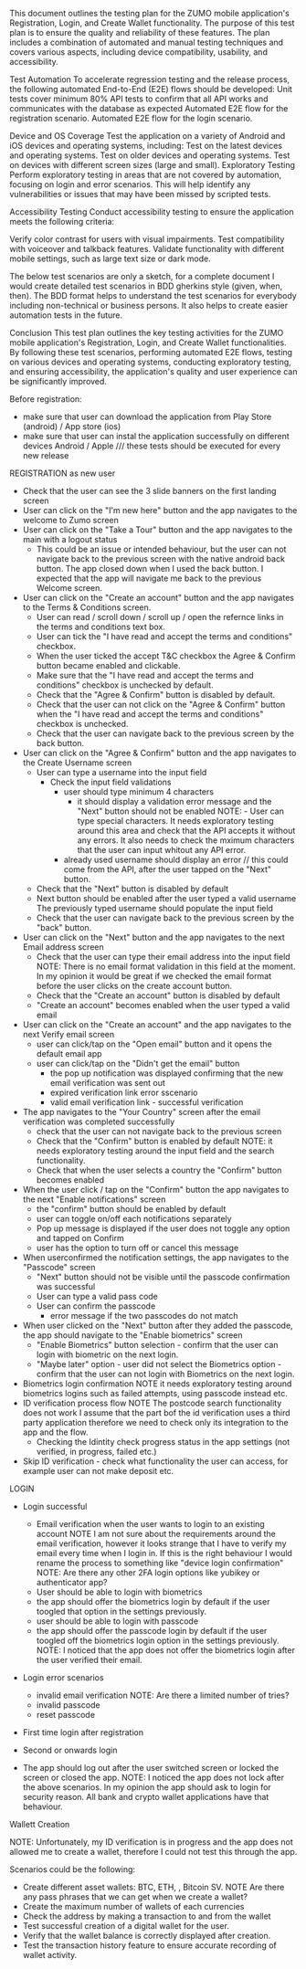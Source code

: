 This document outlines the testing plan for the ZUMO mobile application's Registration, Login, and Create Wallet functionality. The purpose of this test plan is to ensure the quality and reliability of these features. The plan includes a combination of automated and manual testing techniques and covers various aspects, including device compatibility, usability, and accessibility.

Test Automation
To accelerate regression testing and the release process, the following automated End-to-End (E2E) flows should be developed:
Unit tests cover minimum 80%
API tests to confirm that all API works and communicates with the database as expected
Automated E2E flow for the registration scenario.
Automated E2E flow for the login scenario.

Device and OS Coverage
Test the application on a variety of Android and iOS devices and operating systems, including:
Test on the latest devices and operating systems.
Test on older devices and operating systems.
Test on devices with different screen sizes (large and small).
Exploratory Testing
Perform exploratory testing in areas that are not covered by automation, focusing on login and error scenarios. This will help identify any vulnerabilities or issues that may have been missed by scripted tests.

Accessibility Testing
Conduct accessibility testing to ensure the application meets the following criteria:

Verify color contrast for users with visual impairments.
Test compatibility with voiceover and talkback features.
Validate functionality with different mobile settings, such as large text size or dark mode.

The below test scenarios are only a sketch, for a complete document I would create detailed test scenarios in BDD gherkins style (given, when, then). The BDD format helps to understand the test scenarios for everybody including non-technical or business persons. It also helps to create easier automation tests in the future.

Conclusion
This test plan outlines the key testing activities for the ZUMO mobile application's Registration, Login, and Create Wallet functionalities. By following these test scenarios, performing automated E2E flows, testing on various devices and operating systems, conducting exploratory testing, and ensuring accessibility, the application's quality and user experience can be significantly improved.


Before registration:
- make sure that user can download the application from Play Store (android) / App store (ios)
- make sure that user can instal the application successfully on different devices Android / Apple
/// these tests should be executed for every new release

REGISTRATION as new user

- Check that the user can see the 3 slide banners on the first landing screen
- User can click on the "I'm new here" button and the app navigates to the welcome to Zumo screen
- User can click on the "Take a Tour" button and the app navigates to the main with a logout status
    - This could be an issue or intended behaviour, but the user can not navigate back to the previous screen with the native android back button. The app closed down when I used the back button. I expected that the app will navigate me back to the previous Welcome screen.
- User can click on the "Create an account" button and the app navigates to the Terms & Conditions screen.
    - User can read / scroll down / scroll up  / open the refernce links in the terms and conditions text box.
    - User can tick the "I have read and accept the terms and conditions" checkbox.
    - When the user ticked the accept T&C checkbox the Agree  & Confirm button became enabled and clickable.
    - Make sure that the "I have read and accept the terms and conditions" checkbox is unchecked by default.
    - Check that the "Agree & Confirm" button is disabled by default.
    - Check that the user can not click on the "Agree & Confirm" button when the "I have read and accept the terms and conditions" checkbox is unchecked.
    - Check that the  user can navigate back to the previous screen by the back button.
- User can click on the "Agree & Confirm" button and the app navigates to the Create Username screen
    - User can type a username into the input field
        - Check the input field validations
            - user should type minimum 4 characters
                - it should display a validation error message and the "Next" button should not be enabled
                NOTE: - User can type special characters. It needs exploratory testing around this area and check that the API accepts it without any errors. It also needs to check the mximum characters that the user can input whitout any API error.
            - already used username should display an error // this could come from the API, after the user tapped on the "Next" button.
    - Check that the "Next" button is disabled by default
    - Next button should be enabled after the user typed a valid username The previously typed username should populate the input field
    - Check that the  user can navigate back to the previous screen by the "back" button.
- User can click on the "Next" button and the app navigates to the next Email address screen
    - Check that the user can type their email address into the input field
        NOTE: There is no email format validation in this field at the moment. In my opinion it would be great if we checked the email format before the user clicks on the create account button.
    - Check that the "Create an account" button is disabled by default
    - "Create an account" becomes enabled when the user typed a valid email
- User can click on the "Create an account" and the app navigates to the next Verify email screen
    - user can click/tap on the "Open email" button and it opens the default email app
    - user can click/tap on the "Didn't get the email" button
        - the pop up notification was displayed confirming that the new email verification was sent out
        - expired verification link error sscenario
        - valid email verification link - successful verification
- The app navigates to the "Your Country" screen after the email verification was completed successfully
    - check that the user can not navigate back to the previous screen
    - Check that the "Confirm" button is enabled by default
    NOTE: it needs exploratory testing around the input field and the search functionality.
    - Check that when the user selects a country the "Confirm" button becomes enabled
- When the user click / tap on the "Confirm" button the app navigates to the next "Enable notifications" screen
    - the "confirm" button should be enabled by default
    - user can toggle on/off each notifications separately
    - Pop up message is displayed if the user does not toggle any option and tapped on Confirm
    - user has the option to turn off or cancel this message
- When userconfirmed the notification settings, the app navigates to the "Passcode" screen
    - "Next" button should not be visible until the passcode confirmation was successful
    - User can type a valid pass code
    - User can confirm the passcode
        - error message if the two passcodes do not match
- When user clicked on the "Next" button after they added the passcode, the app should navigate to the "Enable biometrics" screen
    - "Enable Biometrics" button selection - confirm that the user can login with biometric on the next login.
    - "Maybe later" option - user did not select the Biometrics option - confirm that the user can not login with Biometrics on the next login.
- Biometrics login confirmation
NOTE it needs exploratory testing around biometrics logins such as failed attempts, using passcode instead etc.
- ID verification process flow
    NOTE The postcode search functionality does not work
    I assume that the part bof the id verification uses a third party application therefore we need to check only its integration to the app and the flow.
    - Checking the Idintity check progress status in the app settings (not verified, in progress, failed etc.)
- Skip ID verification - check what functionality the user can access, for example user can not make deposit etc.


LOGIN

- Login successful
    - Email verification when the user wants to login to an existing account
    NOTE I am not sure about the requirements around the email verification, however it looks strange that I have to verify my email every time when I login in. If this is the right behaviour I would rename the process to something like "device login confirmation"
    NOTE: Are there any other 2FA login options like yubikey or authenticator app?
    - User should be able to login with biometrics
    - the app should offer the biometrics login by default if the user toogled that option in the settings previously. 
    - user should be able to login with passcode
    - the app should offer the passcode login by default if the user toogled off the biometrics login option in the settings previously. 
    NOTE: I noticed that the app does not offer the biometrics login after the user verified their email.
- Login error scenarios
    - invalid email verification
    NOTE: Are there a limited number of tries?
    - invalid passcode
    - reset passcode
- First time login after registration
- Second or onwards login

- The app should log out after the user switched screen or locked the screen or closed the app.
NOTE: I noticed the app does not lock after the above scenarios. In my opinion the app should ask to login for security reason. All bank and crypto wallet applications have that behaviour.

Wallett Creation

NOTE: Unfortunately, my ID verification is in progress and the app does not allowed me to create a wallet, therefore I could not test this through the app.

Scenarios could be the following:
- Create different asset wallets: BTC, ETH, , Bitcoin SV.
NOTE Are there any pass phrases that we can get when we create a wallet?
- Create the maximum number of wallets of each currencies
- Check the address by making a transaction to and from the wallet
- Test successful creation of a digital wallet for the user.
- Verify that the wallet balance is correctly displayed after creation.
- Test the transaction history feature to ensure accurate recording of wallet activity.